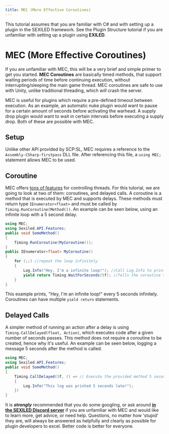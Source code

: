 ```yaml
---
title: MEC (More Effective Coroutines)
---
```


This tutorial assumes that you are familiar with C# and with setting up a plugin in the SEXILED framework. See the Plugin Structure tutorial if you are unfamiliar with setting up a plugin using **EXILED**.

# MEC (More Effective Coroutines)
If you are unfamiliar with MEC, this will be a very brief and simple primer to get you started. **MEC Coroutines** are basically timed methods, that support waiting periods of time before continuing execution, without interrupting/sleeping the main game thread. MEC coroutines are safe to use with Unity, unlike traditional threading, which *will* crash the server.

MEC is useful for plugins which require a pre-defined timeout between execution. As an example, an automatic nuke plugin would want to pause for a certain amount of seconds before activating the warhead. A supply drop plugin would want to wait in certain intervals before executing a supply drop. Both of these are possible with MEC.

## Setup
Unlike other API provided by SCP:SL, MEC requires a reference to the `Assembly-CSharp-firstpass` DLL file. After referencing this file, a `using MEC;` statement allows MEC to be used.

## Coroutine
MEC offers [tons of features](http://trinary.tech/category/mec/free/) for controlling threads. For this tutorial, we are going to look at two of them: coroutines, and delayed calls. A coroutine is a method that is executed by MEC and supports delays. These methods must return type `IEnumerator<float>` and must be called by `Timing.RunCoroutine(Method())`. An example can be seen below, using an infinite loop with a 5 second delay.

```cs
using MEC;
using Sexiled.API.Features;
public void SomeMethod()
{
    Timing.RunCoroutine(MyCoroutine());
}
public IEnumerator<float> MyCoroutine()
{
    for (;;) //repeat the loop infinitely
    {
        Log.Info("Hey, I'm a infinite loop!"); //Call Log.Info to print a line to the game console/server logs.
        yield return Timing.WaitForSeconds(5f); //Tells the coroutine to wait 5 seconds before continuing. Since this is at the end of the loop, it effectively stalls the loop from repeating for 5 seconds.
    }
}
```
This example prints, "Hey, I'm an infinite loop!" every 5 seconds infinitely. Coroutines can have multiple `yield return` statements.

## Delayed Calls
A simpler method of running an action after a delay is using `Timing.CallDelayed(float, Action)`, which executes code after a given number of seconds passes. This method does not require a coroutine to be created, hence why it's useful. An example can be seen below, logging a message 5 seconds after the method is called.
```cs
using MEC;
using Sexiled.API.Features;
public void SomeMethod()
{
    Timing.CallDelayed(5f, () => // Execute the provided method 5 seconds late.
    {
        Log.Info("This log was printed 5 seconds late!");
    })
}
```
It is ***strongly*** recommended that you do some googling, or ask around **[in the SEXILED Discord server](https://discord.gg/PyUkWTg)** if you are unfamiliar with MEC and would like to learn more, get advice, or need help. Questions, no matter how 'stupid' they are, will always be answered as helpfully and clearly as possible for plugin developers to excel. Better code is better for everyone.
